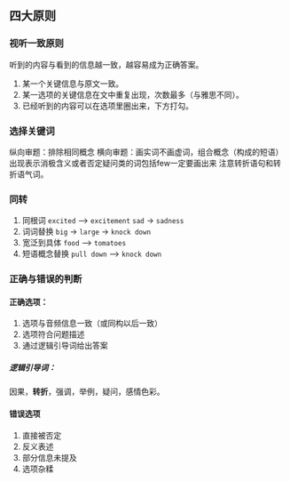 ## 四大原则
### 视听一致原则
听到的内容与看到的信息越一致，越容易成为正确答案。
1. 某一个关键信息与原文一致。
2. 某一选项的关键信息在文中重复出现，次数最多（与雅思不同）。
3. 已经听到的内容可以在选项里圈出来，下方打勾。

### 选择关键词
纵向审题：排除相同概念
横向审题：画实词不画虚词，组合概念（构成的短语）
出现表示消极含义或者否定疑问类的词包括few一定要画出来
注意转折语句和转折语气词。

### 同转
1. 同根词
`excited` --> `excitement`
`sad` -> `sadness`
2. 词词替换
`big` -> `large` -> `knock down`
3. 宽泛到具体
`food` --> `tomatoes`
4. 短语概念替换
`pull down` --> `knock down`

### 正确与错误的判断
#### 正确选项：
1. 选项与音频信息一致（或同构以后一致）
2. 选项符合问题描述
3. 通过逻辑引导词给出答案

##### 逻辑引导词：
因果，**转折**，强调，举例，疑问，感情色彩。


#### 错误选项
1. 直接被否定
2. 反义表述
3. 部分信息未提及
4. 选项杂糅


<!--stackedit_data:
eyJoaXN0b3J5IjpbLTQ0Njc4MTY0NiwtMjE5MTI0ODEzLC0xMD
U2MDgyNTk0LDI2NDcwODE1OCwxMDUwMjk4Mzc4LC0xODE0NDY4
MTg3LC0zMzMzMjAzMF19
-->
